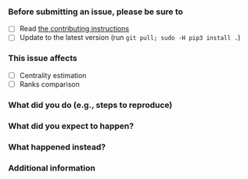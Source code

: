 ### Before submitting an issue, please be sure to

- [ ] Read [the contributing instructions](https://ggirelli.github.io/gpseqc/contributing)
- [ ] Update to the latest version (run `git pull; sudo -H pip3 install .`)

### This issue affects

- [ ] Centrality estimation
- [ ] Ranks comparison

### What did you do (e.g., steps to reproduce)

### What did you expect to happen?

### What happened instead?

### Additional information


